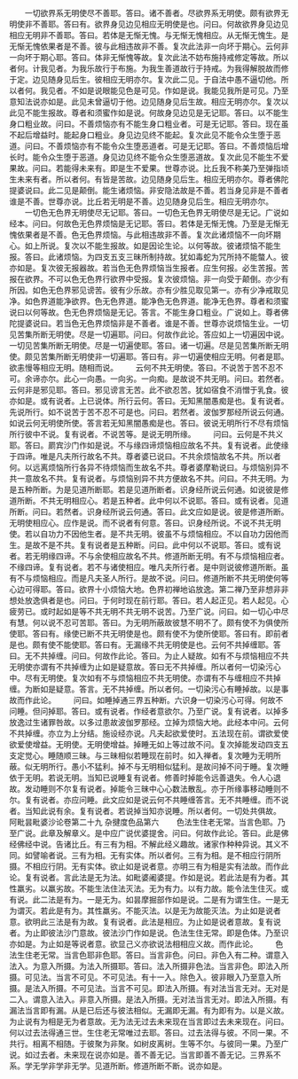 <!-- { "loadSidebar": true } -->
　　一切欲界系无明使尽不善耶。答曰。诸不善者。尽欲界系无明使。颇有欲界无明使非不善耶。答曰有。欲界身见边见相应无明使是也。问曰。何故欲界身见边见相应无明非不善耶。答曰。若体是无惭无愧。与无惭无愧相应。从无惭无愧生。是无惭无愧依果者是不善。彼与此相违故非不善。复次此法非一向坏于期心。云何非一向坏于期心耶。答曰。体非无惭愧等故。复次此法不妨布施持戒修定等故。所以者何。计我见者。为我乐故行于布施。为我生善道故行于持戒。为我得解脱故而修于定。边见随身见后生。彼相应无明亦尔。复次此二见。于自法中愚不逼切他。所以者何。我见者。不如是说眼能见色是可见。作如是说。我能见我所是可见。乃至意知法说亦如是。此见未曾逼切于他。边见随身见后生故。相应无明亦尔。复次以此见不能生报故。尊者和须蜜作如是说。何故身见边见是无记耶。答曰。以不能生身口粗业故。问曰。不善烦恼亦有不能生身口粗业者。可是无记耶。答曰。现在虽不起后增益时。能起身口粗业。身见边见终不能起。复次此见不能令众生堕于恶道。问曰。不善烦恼亦有不能令众生堕恶道者。可是无记耶。答曰。不善烦恼后增长时。能令众生堕于恶道。身见边见终不能令众生堕恶道故。复次此见不能生不爱果故。问曰。若能得未来有。即是生不爱果。世尊亦说。比丘我不称美乃至弹指顷生未来有者。所以者何。有皆是苦故。边见随身见后生。相应无明亦尔。尊者佛陀提婆说曰。此二见是颠倒。能生诸烦恼。非安隐法故是不善。若当身见非是不善者谁是不善。世尊亦说。比丘若无明是不善。边见随身见后生。相应无明亦尔。
　　一切色无色界无明使尽无记耶。答曰。一切色无色界无明使尽是无记。广说如经本。问曰。何故色无色界烦恼是无记耶。答曰。若体是无惭无愧。乃至是无惭无愧依果者是不善。色无色界烦恼。与此相违故非不善。复次此诸烦恼不一向坏期心。如上所说。复次以不能生报故。如是因论生论。以何等故。彼诸烦恼不能生报。答曰。此诸烦恼。为四支五支三昧所制持故。犹如毒蛇为咒所持不能螫人。彼亦如是。复次彼无报器故。若当色无色界烦恼当生报者。应生何报。必生苦报。苦报在欲界。不可以色无色界行欲界中受报。复次彼烦恼。非一向受于颠倒。亦少有所因。如色无色界邪见谤苦。彼有少乐故。亦有少胜见取见第一。亦有少净戒取见净。如色界道能净欲界。色无色界道。能净色无色界道。能净无色界。尊者和须蜜说曰以何等故。色无色界烦恼是无记。答言。不能生身口粗业。广说如上。尊者佛陀提婆说曰。若当色无色界烦恼非是不善者。谁是不善。世尊亦说烦恼生业。一切见苦集所断无明使。尽是一切遍耶。问曰。何故作此论。答应如上一切遍因中说。一切见苦集所断无明使。尽是一切遍使耶。答曰。诸一切遍。尽是见苦集所断无明使。颇见苦集所断无明使非一切遍耶。答曰有。非一切遍使相应无明。何者是耶。欲恚慢等相应无明。随相而说。
　　云何不共无明使。答曰。不说苦于苦不忍不可。余谛亦尔。此心一向愚。一向劣。一向痴。是故说不共无明。问曰。若然者。云何非是邪见耶。答曰。邪见谤言无苦。此不欲忍苦。犹如宿食不消憎于乳食。彼亦如是。或有说者。上已说体。所行云何。答曰。无知黑闇愚痴是也。复有说者。先说所行。如不说苦于苦不忍不可是也。问曰。若然者。波伽罗那经所说云何通。如说云何无明使所使。答言若无知黑闇愚痴是也。答曰。彼说无明所行不尽有烦恼所行彼中不说。复有说者。不说苦等。是说无明所缘。
　　问曰。云何是不共义耶。答曰。罽宾沙门作如是说。不与缘四谛烦恼相应故名不共。复有说者。此使缘于四谛。唯是凡夫所行故名不共。尊者婆已说曰。不共余烦恼故名不共。所以者何。以远离烦恼所行各异不待烦恼而生故名不共。尊者婆摩勒说曰。与烦恼别异不共一意故名不共。复有说者。与烦恼别异不共方便故名不共。问曰。不共无明。为是五种所断。为是见道所断耶。若是见道所断者。识身经所说云何通。如说彼是修道所断。不共无明相应心。若是五种者。此中何以不说耶。答曰。或有说者。见道所断。问曰。若然者。识身经所说云何通。答曰。此文应如是说。彼是修道所断。无明使相应心。应作是说。而不说者有何意。答曰。识身经所说。不说不共无明使。若以自功力不因他生者。是不共无明。彼虽不与烦恼相应。不以自功力因他而生。是故不是不共。复有说者是五种断。问曰。此中何以不说耶。答曰。或有说者。若无明缘四谛。不与余使相应故名不共。修道所断无明。有不与烦恼相应者。不缘四谛。复有说者。若不与诸使相应。唯凡夫所行者。是中则说彼修道所断。虽有不与烦恼相应。而是凡夫圣人所行。是故不说。问曰。修道所断不共无明使何等心边可得耶。答曰。欲界十小烦恼大地。色界初禅地谄放逸。第二禅乃至非想非非想处放逸俱者是也。问曰。于何时现在前行耶。答曰。若人起正见。若人起见。心疲劳已。或时起如是等不共无明不共无明不说苦。乃至广说。问曰。如一切心中尽有慧。何以说不忍可苦耶。答曰。为无明所蔽故彼慧不明不了。颇有使不为俱使所使耶。答曰有。缘使已断不共无明使是也。颇有使不为使所使耶。答曰有。即前者是也。颇有使不能使耶。答曰有。无漏缘不共无明使是也。云何不共掉缠耶。答曰。无不共掉缠。问曰。何故作此论。答曰。为止人疑故。如有不与烦恼相应不共无明使亦谓有不共掉缠为止如是疑意故。答曰无不共掉缠。所以者何一切染污心中。尽有无明使。复次如有不与烦恼相应不共无明使。亦谓有不与缠相应不共掉缠。为断如是疑意。答言。无不共掉缠。所以者何。一切染污心有睡掉故。以是事故而作此论。
　　问曰。如睡掉通三界五种断。六识身一切染污心可得。何故不问睡。但问掉耶。答曰。或有说者。作经者意欲尔。乃至广说。复有说者。以掉多放逸过生诸罪咎故。以多过患故波伽罗那经。立掉为烦恼大地。此经本中问。云何不共掉缠。亦立为上分结。施设经亦说。凡夫起欲爱使时。五法现在前。谓欲爱使欲爱使增益。无明使。无明使增益。掉睡无如上等过故不问。复次掉能发动四支五支定觉心。睡随顺三昧。与三昧相似若睡现在前时。如入禅者。复次睡为无明所蔽。似无明所行。愚小不猛利。掉不与无明相似猛利。是故问掉不问于睡。复次睡依于无明。若说无明。当知已说睡复有说者。修善时掉能令远善退失。令人心退故。发动睡则不尔复有说者。掉能令三昧中心心数法散乱。亦于所缘事移动睡则不尔。复有说者。亦应问睡。此文应如是说云何不共睡缠答言。无不共睡缠。而不说者。当知此说有余。复有说者。若说掉当知亦说睡。所以者何。一切处共俱故。
阿毗昙毗婆沙论卷第二十九
杂揵度色品第六
　　色法生住老无常。当言色耶。乃至广说。此章及解章义。是中应广说优婆提舍。问曰。何故作此论。答曰。此是佛经佛经中说。告诸比丘。有三有为相。不解此经义趣故。诸家作种种异说。其义不同。如譬喻者说。三有为相。无有实体。所以者何。三有为相。是不相应行阴所摄。不相应行阴。无有实体。欲止如是说者意。亦明三有为相是实有法故。而作此论。复有说者。言此法是无为法。如毗婆阇婆提。作如是说。若此法是有为者。其性羸劣。以羸劣故。不能生法住法灭法。无为有力。以有力故。能令法生住灭。或有说。此二法是有为。一是无为。如昙摩掘部作如是说。二是有为谓生住。一是无为谓灭。若此是有为。其性羸劣。不能灭法。以是无为故能灭法。为止如是说者意。欲明此三法是有为故。复有说者。此法是相应。为止如是说者意故。复有说者。为止即彼法沙门意故。彼法沙门作如是说。色法生住无常。即是色体。乃至识亦如是。为止如是等说者意。欲显己义亦欲说法相相应义故。而作此论。
　　色法生住老无常。当言色耶非色耶。答曰。当言非色。问曰。非色入有二种。谓意入法入。为意入所摄。为法入所摄耶。答曰。法入所摄非色法。当言非色。即法入所摄。可见法。当言不可见。不可见法。有十一入。除色入。彼非眼入乃至意入所摄。是法入所摄。不可见法。当言不可见。即法入所摄。有对法当言无对。无对是二入。谓意入法入。非意入所摄。是法入所摄。无对法当言无对。即法入所摄。有漏法当言即有漏。从是已后还与彼法相似。无漏即无漏。有为即有为。以是义故。为止说有为相是无为者意故。无为法无过去未来现在当言即过去未来现在。问曰。何以过去法得通三世。生住老无常唯过去耶。答曰。过去法得与彼。不同一果。不共行。相离不相随。于彼聚为非聚。如树皮离树。生等不尔。与彼同一果。乃至广说。如过去者。未来现在说亦如是。善不善无记。当言即善不善无记。三界系不系。学无学非学非无学。见道所断。修道所断不断。说亦如是。
